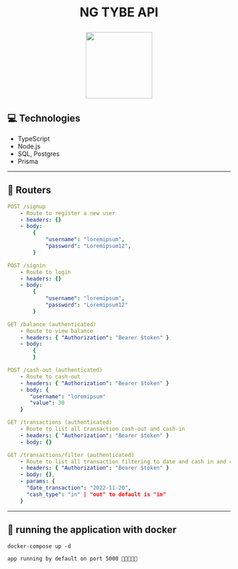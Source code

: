 # <p align = "center"> NG TYBE API </p>

<p align="center">
   <img src="https://ng.cash/_nuxt/img/logo-ngcash-branco.88c5860.svg" width="150"/>
</p>

## :computer: Technologies

- TypeScript
- Node.js
- SQL, Postgres
- Prisma

---

## :rocket: Routers

```yml
POST /signup
    - Route to register a new user
    - headers: {}
    - body:
        {
            "username": "loremipsum",
            "password": "Loremipsum12",
        }
```

```yml
POST /signin
    - Route to login
    - headers: {}
    - body:
        {
            "username": "loremipsum",
            "password": "Loremipsum12"
        }
```

```yml
GET /balance (authenticated)
    - Route to view balance
    - headers: { "Authorization": "Bearer $token" }
    - body:
        {
        }
```

```yml
POST /cash-out (authenticated)
    - Route to cash-out
    - headers: { "Authorization": "Bearer $token" }
    - body: {
       "username": "loremipsum"
       "value": 30
    }

```

```yml
GET /transactions (authenticated)
    - Route to list all transaction cash-out and cash-in
    - headers: { "Authorization": "Bearer $token" }
    - body: {}
```

```yml
GET /transactions/filter (authenticated)
    - Route to list all transaction filtering to date and cash in and cash out
    - headers: { "Authorization": "Bearer $token" }
    - body: {},
    - params: {
      "date_transaction": "2022-11-20",
      "cash_type": "in" | "out" to default is "in"
    }
```

---

## 🏁 running the application with docker

```
docker-compose up -d
```

```
app running by default on port 5000 🚀🚀🚀🚀🚀
```
